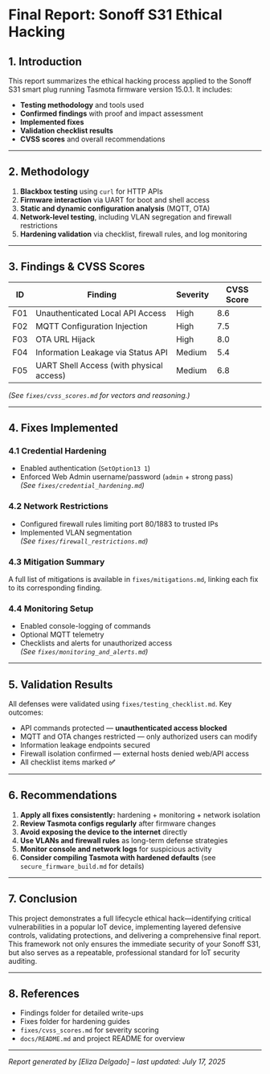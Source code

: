 #  Final Report: Sonoff S31 Ethical Hacking

## 1. Introduction

This report summarizes the ethical hacking process applied to the Sonoff S31 smart plug running Tasmota firmware version 15.0.1. It includes:

- **Testing methodology** and tools used  
- **Confirmed findings** with proof and impact assessment  
- **Implemented fixes**  
- **Validation checklist results**  
- **CVSS scores** and overall recommendations

---

## 2. Methodology

1. **Blackbox testing** using `curl` for HTTP APIs  
2. **Firmware interaction** via UART for boot and shell access  
3. **Static and dynamic configuration analysis** (MQTT, OTA)  
4. **Network-level testing**, including VLAN segregation and firewall restrictions  
5. **Hardening validation** via checklist, firewall rules, and log monitoring

---

## 3. Findings & CVSS Scores

| ID   | Finding                                      | Severity | CVSS Score |
|------|----------------------------------------------|----------|------------|
| F01  | Unauthenticated Local API Access             | High     | 8.6        |
| F02  | MQTT Configuration Injection                 | High     | 7.5        |
| F03  | OTA URL Hijack                               | High     | 8.0        |
| F04  | Information Leakage via Status API           | Medium   | 5.4        |
| F05  | UART Shell Access (with physical access)     | Medium   | 6.8        |

*(See `fixes/cvss_scores.md` for vectors and reasoning.)*

---

## 4. Fixes Implemented

### 4.1 Credential Hardening
- Enabled authentication (`SetOption13 1`)  
- Enforced Web Admin username/password (`admin` + strong pass)  
*(See `fixes/credential_hardening.md`)*

### 4.2 Network Restrictions
- Configured firewall rules limiting port 80/1883 to trusted IPs  
- Implemented VLAN segmentation  
*(See `fixes/firewall_restrictions.md`)*

### 4.3 Mitigation Summary
A full list of mitigations is available in `fixes/mitigations.md`, linking each fix to its corresponding finding.

### 4.4 Monitoring Setup
- Enabled console-logging of commands  
- Optional MQTT telemetry  
- Checklists and alerts for unauthorized access  
*(See `fixes/monitoring_and_alerts.md`)*

---

## 5. Validation Results

All defenses were validated using `fixes/testing_checklist.md`. Key outcomes:

- API commands protected — **unauthenticated access blocked**
- MQTT and OTA changes restricted — only authorized users can modify
- Information leakage endpoints secured
- Firewall isolation confirmed — external hosts denied web/API access
- All checklist items marked **✅**

---

## 6. Recommendations

1. **Apply all fixes consistently:** hardening + monitoring + network isolation  
2. **Review Tasmota configs regularly** after firmware changes  
3. **Avoid exposing the device to the internet** directly  
4. **Use VLANs and firewall rules** as long-term defense strategies  
5. **Monitor console and network logs** for suspicious activity  
6. **Consider compiling Tasmota with hardened defaults** (see `secure_firmware_build.md` for details)

---

## 7. Conclusion

This project demonstrates a full lifecycle ethical hack—identifying critical vulnerabilities in a popular IoT device, implementing layered defensive controls, validating protections, and delivering a comprehensive final report. This framework not only ensures the immediate security of your Sonoff S31, but also serves as a repeatable, professional standard for IoT security auditing.

---

## 8. References

- Findings folder for detailed write-ups  
- Fixes folder for hardening guides  
- `fixes/cvss_scores.md` for severity scoring  
- `docs/README.md` and project README for overview

---

*Report generated by [Eliza Delgado] – last updated: July 17, 2025*
